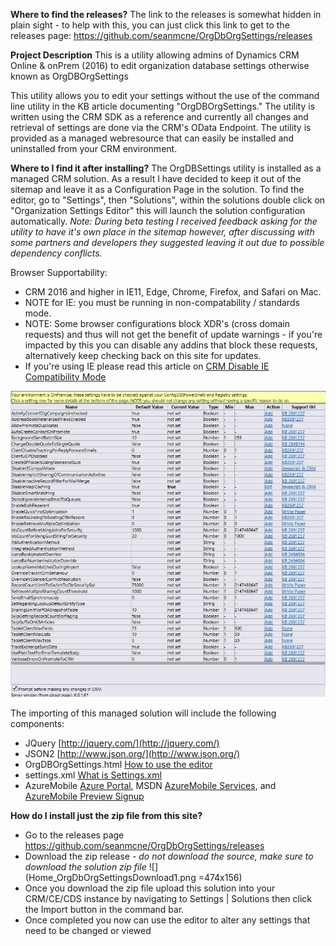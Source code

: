 **Where to find the releases?**
The link to the releases is somewhat hidden in plain sight - to help with this, you can just click this link to get to the releases page: https://github.com/seanmcne/OrgDbOrgSettings/releases 

**Project Description**
This is a utility allowing admins of Dynamics CRM Online & onPrem (2016) to edit  organization database settings otherwise known as OrgDBOrgSettings

This utility allows you to edit your settings without the use of the command line utility in the KB article documenting "OrgDBOrgSettings."  The utility is written using the CRM SDK as a reference and currently all changes and retrieval of settings are done via the CRM's OData Endpoint.  The utility is provided as a managed webresource that can easily be installed and uninstalled from your CRM environment.  

**Where to I find it after installing?**
The OrgDBSettings utility is installed as a managed CRM solution. As a result I have decided to keep it out of the sitemap and leave it as a Configuration Page in the solution.  To find the editor, go to "Settings", then "Solutions", within the solutions double click on "Organization Settings Editor" this will launch the solution configuration automatically. 
_Note: During beta testing I received feedback asking for the utility to have it's own place in the sitemap however, after discussing with some partners and developers they suggested leaving it out due to possible dependency conflicts._

Browser Supportability: 
- CRM 2016 and higher in IE11, Edge, Chrome, Firefox, and Safari on Mac. 
- NOTE for IE: you must be running in non-compatability / standards mode.  
- NOTE: Some browser configurations block XDR's (cross domain requests) and thus will not get the benefit of update warnings - if you're impacted by this you can disable any addins that block these requests, alternatively keep checking back on this site for updates. 
- If you're using IE please read this article on [CRM Disable IE Compatibility Mode](CRM-Disable-IE-Compatibility-Mode)

![](Home_OrgDbOrgSettings2013UR1.png)

The importing of this managed solution will include the following components: 
- JQuery [http://jquery.com/](http://jquery.com/)
- JSON2 [http://www.json.org/](http://www.json.org/)
- OrgDBOrgSettings.html [How to use the editor](How-to-use-the-editor)
- settings.xml [What is Settings.xml](What-is-Settings.xml)
- AzureMobile [Azure Portal](http://manage.windowsazure.com), MSDN [AzureMobile Services](http://msdn.microsoft.com/en-us/library/windowsazure/jj554228.aspx), and [AzureMobile Preview Signup](http://manage.windowsazure.com/?WT.mc_id=IXT001_prelimtext2012preview_MSDNLibrary)

**How do I install just the zip file from this site?**
- Go to the releases page https://github.com/seanmcne/OrgDbOrgSettings/releases 
- Download the zip release - *do not download the source, make sure to download the solution zip file* 
![](Home_OrgDbOrgSettingsDownload1.png =474x156)
- Once you download the zip file upload this solution into your CRM/CE/CDS instance by navigating to Settings | Solutions then click the Import button in the command bar. 
- Once completed you now can use the editor to alter any settings that need to be changed or viewed
